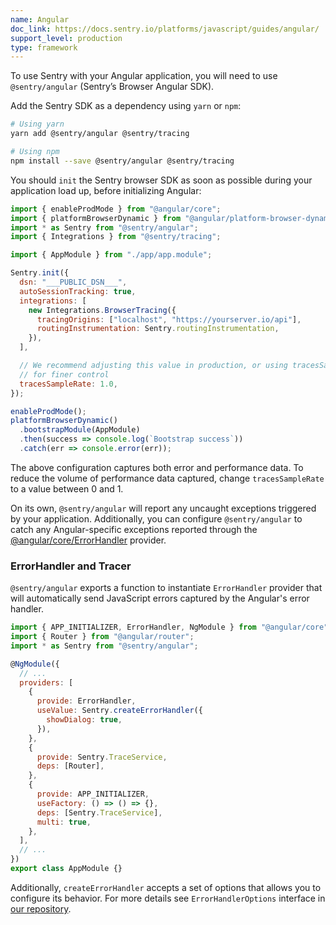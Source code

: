 ```yaml
---
name: Angular
doc_link: https://docs.sentry.io/platforms/javascript/guides/angular/
support_level: production
type: framework
---
```


To use Sentry with your Angular application, you will need to use `@sentry/angular` (Sentry’s Browser Angular SDK).

Add the Sentry SDK as a dependency using `yarn` or `npm`:

```bash
# Using yarn
yarn add @sentry/angular @sentry/tracing

# Using npm
npm install --save @sentry/angular @sentry/tracing
```

You should `init` the Sentry browser SDK as soon as possible during your application load up, before initializing Angular:

```javascript
import { enableProdMode } from "@angular/core";
import { platformBrowserDynamic } from "@angular/platform-browser-dynamic";
import * as Sentry from "@sentry/angular";
import { Integrations } from "@sentry/tracing";

import { AppModule } from "./app/app.module";

Sentry.init({
  dsn: "___PUBLIC_DSN___",
  autoSessionTracking: true,
  integrations: [
    new Integrations.BrowserTracing({
      tracingOrigins: ["localhost", "https://yourserver.io/api"],
      routingInstrumentation: Sentry.routingInstrumentation,
    }),
  ],

  // We recommend adjusting this value in production, or using tracesSampler
  // for finer control
  tracesSampleRate: 1.0,
});

enableProdMode();
platformBrowserDynamic()
  .bootstrapModule(AppModule)
  .then(success => console.log(`Bootstrap success`))
  .catch(err => console.error(err));
```

The above configuration captures both error and performance data. To reduce the volume of performance data captured, change `tracesSampleRate` to a value between 0 and 1.

On its own, `@sentry/angular` will report any uncaught exceptions triggered by your application. Additionally, you can configure `@sentry/angular` to catch any Angular-specific exceptions reported through the [@angular/core/ErrorHandler](https://angular.io/api/core/ErrorHandler) provider.

### ErrorHandler and Tracer

`@sentry/angular` exports a function to instantiate `ErrorHandler` provider that will automatically send JavaScript errors captured by the Angular's error handler.

```javascript
import { APP_INITIALIZER, ErrorHandler, NgModule } from "@angular/core";
import { Router } from "@angular/router";
import * as Sentry from "@sentry/angular";

@NgModule({
  // ...
  providers: [
    {
      provide: ErrorHandler,
      useValue: Sentry.createErrorHandler({
        showDialog: true,
      }),
    },
    {
      provide: Sentry.TraceService,
      deps: [Router],
    },
    {
      provide: APP_INITIALIZER,
      useFactory: () => () => {},
      deps: [Sentry.TraceService],
      multi: true,
    },
  ],
  // ...
})
export class AppModule {}
```

Additionally, `createErrorHandler` accepts a set of options that allows you to configure its behavior. For more details see `ErrorHandlerOptions` interface in [our repository](https://github.com/getsentry/sentry-javascript/blob/master/packages/angular/src/errorhandler.ts).

<!-- TODO-ADD-VERIFICATION-EXAMPLE -->
